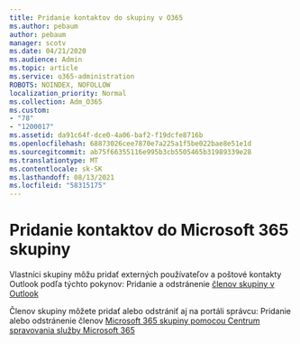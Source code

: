 ```yaml
---
title: Pridanie kontaktov do skupiny v O365
ms.author: pebaum
author: pebaum
manager: scotv
ms.date: 04/21/2020
ms.audience: Admin
ms.topic: article
ms.service: o365-administration
ROBOTS: NOINDEX, NOFOLLOW
localization_priority: Normal
ms.collection: Adm_O365
ms.custom:
- "78"
- "1200017"
ms.assetid: da91c64f-dce0-4a06-baf2-f19dcfe8716b
ms.openlocfilehash: 68873026cee7870e7a225a1f5be022bae8e51e1d
ms.sourcegitcommit: ab75f66355116e995b3cb5505465b31989339e28
ms.translationtype: MT
ms.contentlocale: sk-SK
ms.lasthandoff: 08/13/2021
ms.locfileid: "58315175"
---
```

# <a name="add-contacts-to-a-microsoft-365-group"></a>Pridanie kontaktov do Microsoft 365 skupiny

Vlastníci skupiny môžu pridať externých používateľov a poštové kontakty Outlook podľa týchto pokynov: Pridanie a odstránenie [členov skupiny v Outlook](https://support.office.com/article/3b650f4a-5c9b-4f94-a1bb-0cca4b1091de?wt.mc_id=add_contacts_group.aspx)
  
Členov skupiny môžete pridať alebo odstrániť aj na portáli správcu: Pridanie alebo odstránenie členov [Microsoft 365 skupiny pomocou Centrum spravovania služby Microsoft 365](https://docs.microsoft.com/microsoft-365/admin/create-groups/add-or-remove-members-from-groups)